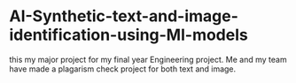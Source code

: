 # AI-Synthetic-text-and-image-identification-using-Ml-models
this my major project for my final year Engineering project. Me and my team have made a plagarism check project for both text and image.
